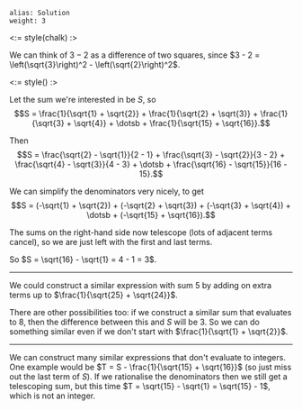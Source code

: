 ````
alias: Solution
weight: 3
````

<:= style(chalk) :>

We can think of $3 - 2$ as a difference of two squares, since $3 - 2 = \left(\sqrt{3}\right)^2 - \left(\sqrt{2}\right)^2$.

<:= style() :>

Let the sum we're interested in be $S$, so $$S = \frac{1}{\sqrt{1} + \sqrt{2}} + \frac{1}{\sqrt{2} + \sqrt{3}} + \frac{1}{\sqrt{3} + \sqrt{4}} + \dotsb + \frac{1}{\sqrt{15} + \sqrt{16}}.$$

Then $$S = \frac{\sqrt{2} - \sqrt{1}}{2 - 1} + \frac{\sqrt{3} - \sqrt{2}}{3 - 2} + \frac{\sqrt{4} - \sqrt{3}}{4 - 3} + \dotsb + \frac{\sqrt{16} - \sqrt{15}}{16 - 15}.$$

We can simplify the denominators very nicely, to get $$S = (-\sqrt{1} + \sqrt{2}) + (-\sqrt{2} + \sqrt{3}) + (-\sqrt{3} + \sqrt{4}) + \dotsb + (-\sqrt{15} + \sqrt{16}).$$

The sums on the right-hand side now telescope (lots of adjacent terms cancel), so we are just left with the first and last terms.

So $S = \sqrt{16} - \sqrt{1} = 4 - 1 = 3$.

* * *

We could construct a similar expression with sum $5$ by adding on extra terms up to $\frac{1}{\sqrt{25} + \sqrt{24}}$.

There are other possibilities too: if we construct a similar sum that evaluates to $8$, then the difference between this and $S$ will be $3$.  So we can do something similar even if we don't start with $\frac{1}{\sqrt{1} + \sqrt{2}}$.

* * *

We can construct many similar expressions that don't evaluate to integers.  One example would be $T = S - \frac{1}{\sqrt{15} + \sqrt{16}}$ (so just miss out the last term of $S$).  If we rationalise the denominators then we still get a telescoping sum, but this time $T = \sqrt{15} - \sqrt{1} = \sqrt{15} - 1$, which is not an integer.